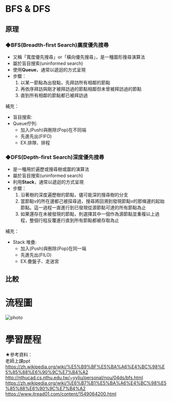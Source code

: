 # BFS & DFS
## 原理
### ◆BFS(Breadth-first Search)廣度優先搜尋
* 又稱「寬度優先搜尋」or「橫向優先搜尋」，是一種圖形搜尋演算法
* 屬於盲目搜索(uninformed search)
* 使用**Queue**，通常以遞迴的方式呈現
* 步驟：          
  1. 以某一節點為出發點，先拜訪所有相鄰的節點            
  2. 再依序拜訪與剛才被拜訪過的節點相鄰但未曾被拜訪過的節點          
  3. 直到所有相鄰的節點都已被拜訪過    
               
補充：          
* 盲目搜索:
* Queue佇列:           
  * 加入(Push)與刪除(Pop)在不同端
  * 先進先出(FIFO)
  * EX.排隊、排程
          
  
### ◆DFS(Depth-first Search)深度優先搜尋
* 是一種用於遍歷或搜尋樹或圖的演算法 
* 屬於盲目搜索(uninformed search)
* 利用**Stack**，通常以遞迴的方式呈現
* 步驟：           
  1. 沿著樹的深度遍歷樹的節點，儘可能深的搜尋樹的分支          
  2. 當節點v的所在邊都己被探尋過，搜尋將回溯到發現節點v的那條邊的起始節點。這一過程一直進行到已發現從源節點可達的所有節點為止          
  3. 如果還存在未被發現的節點，則選擇其中一個作為源節點並重複以上過程，整個行程反覆進行直到所有節點都被存取為止         
  
補充：              
* Stack 堆疊:       
  * 加入(Push)與刪除(Pop)在同一端
  * 先進先出(FILO)
  * EX.疊盤子、走迷宮
  
## 比較
# 流程圖
![photo](https://github.com/stopraining/LearningNote/blob/master/pic/bfs5.JPG)
# 學習歷程


★參考資料：       
老師上課ppt                  
https://zh.wikipedia.org/wiki/%E5%B9%BF%E5%BA%A6%E4%BC%98%E5%85%88%E6%90%9C%E7%B4%A2       
http://nthucad.cs.nthu.edu.tw/~yyliu/personal/nou/04ds/bfs.html         
https://zh.wikipedia.org/wiki/%E6%B7%B1%E5%BA%A6%E4%BC%98%E5%85%88%E6%90%9C%E7%B4%A2          
https://www.itread01.com/content/1549064200.html                 





